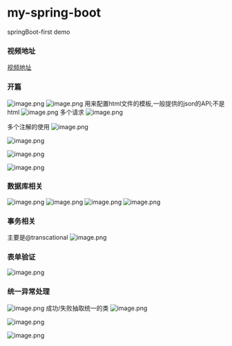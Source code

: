 # my-spring-boot

springBoot-first demo

### 视频地址
[视频地址](http://www.imooc.com/video/13599)

### 开篇

![image.png](http://upload-images.jianshu.io/upload_images/874748-215142163c2465d5.png?imageMogr2/auto-orient/strip%7CimageView2/2/w/1240)
![image.png](http://upload-images.jianshu.io/upload_images/874748-b067e00af8ed5189.png?imageMogr2/auto-orient/strip%7CimageView2/2/w/1240)
用来配置html文件的模板,一般提供的json的API;不是html
![image.png](http://upload-images.jianshu.io/upload_images/874748-66ac4485234ac296.png?imageMogr2/auto-orient/strip%7CimageView2/2/w/1240)
多个请求
![image.png](http://upload-images.jianshu.io/upload_images/874748-62b66360fc92f20a.png?imageMogr2/auto-orient/strip%7CimageView2/2/w/1240)


多个注解的使用
![image.png](http://upload-images.jianshu.io/upload_images/874748-5e5283d95e1a2bc2.png?imageMogr2/auto-orient/strip%7CimageView2/2/w/1240)



![image.png](http://upload-images.jianshu.io/upload_images/874748-65dd82bec3ae71e2.png?imageMogr2/auto-orient/strip%7CimageView2/2/w/1240)

![image.png](http://upload-images.jianshu.io/upload_images/874748-587fa268bf7e105c.png?imageMogr2/auto-orient/strip%7CimageView2/2/w/1240)

![image.png](http://upload-images.jianshu.io/upload_images/874748-c36ff6d71767b34a.png?imageMogr2/auto-orient/strip%7CimageView2/2/w/1240)

### 数据库相关

![image.png](http://upload-images.jianshu.io/upload_images/874748-a2a3b44ec1c1b7c6.png?imageMogr2/auto-orient/strip%7CimageView2/2/w/1240)
![image.png](http://upload-images.jianshu.io/upload_images/874748-8d508861c920ede9.png?imageMogr2/auto-orient/strip%7CimageView2/2/w/1240)
![image.png](http://upload-images.jianshu.io/upload_images/874748-96a08792da57560a.png?imageMogr2/auto-orient/strip%7CimageView2/2/w/1240)
![image.png](http://upload-images.jianshu.io/upload_images/874748-96a08792da57560a.png?imageMogr2/auto-orient/strip%7CimageView2/2/w/1240)

### 事务相关
主要是@transcational
![image.png](http://upload-images.jianshu.io/upload_images/874748-44c23ce75310a584.png?imageMogr2/auto-orient/strip%7CimageView2/2/w/1240)

### 表单验证
![image.png](http://upload-images.jianshu.io/upload_images/874748-26252e78a568853f.png?imageMogr2/auto-orient/strip%7CimageView2/2/w/1240)

### 统一异常处理
![image.png](http://upload-images.jianshu.io/upload_images/874748-bfdd1bc328e70812.png?imageMogr2/auto-orient/strip%7CimageView2/2/w/1240)
成功/失败抽取统一的类
![image.png](http://upload-images.jianshu.io/upload_images/874748-2b8832c9c4b771d4.png?imageMogr2/auto-orient/strip%7CimageView2/2/w/1240)

![image.png](http://upload-images.jianshu.io/upload_images/874748-677e250dfa474a83.png?imageMogr2/auto-orient/strip%7CimageView2/2/w/1240)

![image.png](http://upload-images.jianshu.io/upload_images/874748-5248619fd04d6d77.png?imageMogr2/auto-orient/strip%7CimageView2/2/w/1240)






